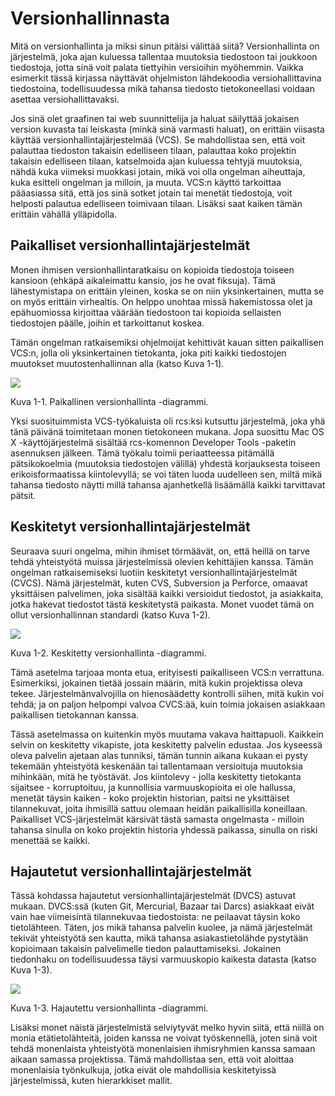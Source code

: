 # Versionhallinnasta

Mitä on versionhallinta ja miksi sinun pitäisi välittää siitä? Versionhallinta on järjestelmä, joka ajan kuluessa tallentaa muutoksia tiedostoon tai joukkoon tiedostoja, jotta sinä voit palata tiettyihin versioihin myöhemmin. Vaikka esimerkit tässä kirjassa näyttävät ohjelmiston lähdekoodia versiohallittavina tiedostoina, todellisuudessa mikä tahansa tiedosto tietokoneellasi voidaan asettaa versiohallittavaksi.

Jos sinä olet graafinen tai web suunnittelija ja haluat säilyttää jokaisen version kuvasta tai leiskasta (minkä sinä varmasti haluat), on erittäin viisasta käyttää versionhallintajärjestelmää (VCS). Se mahdollistaa sen, että voit palauttaa tiedoston takaisin edelliseen tilaan, palauttaa koko projektin takaisin edelliseen tilaan, katselmoida ajan kuluessa tehtyjä muutoksia, nähdä kuka viimeksi muokkasi jotain, mikä voi olla ongelman aiheuttaja, kuka esitteli ongelman ja milloin, ja muuta. VCS:n käyttö tarkoittaa pääasiassa sitä, että jos sinä sotket jotain tai menetät tiedostoja, voit helposti palautua edelliseen toimivaan tilaan. Lisäksi saat kaiken tämän erittäin vähällä ylläpidolla.

## Paikalliset versionhallintajärjestelmät

Monen ihmisen versionhallintaratkaisu on kopioida tiedostoja toiseen kansioon (ehkäpä aikaleimattu kansio, jos he ovat fiksuja). Tämä lähestymistapa on erittäin yleinen, koska se on niin yksinkertainen, mutta se on myös erittäin virhealtis. On helppo unohtaa missä hakemistossa olet ja epähuomiossa kirjoittaa väärään tiedostoon tai kopioida sellaisten tiedostojen päälle, joihin et tarkoittanut koskea.

Tämän ongelman ratkaisemiksi ohjelmoijat kehittivät kauan sitten paikallisen VCS:n, jolla oli yksinkertainen tietokanta, joka piti kaikki tiedostojen muutokset muutostenhallinnan alla (katso Kuva 1-1).


![](http://git-scm.com/figures/18333fig0101-tn.png)

Kuva 1-1. Paikallinen versionhallinta -diagrammi.

Yksi suosituimmista VCS-työkaluista oli rcs:ksi kutsuttu järjestelmä, joka yhä tänä päivänä toimitetaan monen tietokoneen mukana. Jopa suosittu Mac OS X -käyttöjärjestelmä sisältää rcs-komennon Developer Tools -paketin asennuksen jälkeen. Tämä työkalu toimii periaatteessa pitämällä pätsikokoelmia (muutoksia tiedostojen välillä) yhdestä korjauksesta toiseen erikoisformaatissa kiintolevyllä; se voi täten luoda uudelleen sen, miltä mikä tahansa tiedosto näytti millä tahansa ajanhetkellä lisäämällä kaikki tarvittavat pätsit.

## Keskitetyt versionhallintajärjestelmät

Seuraava suuri ongelma, mihin ihmiset törmäävät, on, että heillä on tarve tehdä yhteistyötä muissa järjestelmissä olevien kehittäjien kanssa. Tämän ongelman ratkaisemiseksi luotiin keskitetyt versionhallintajärjestelmät (CVCS). Nämä järjestelmät, kuten CVS, Subversion ja Perforce, omaavat yksittäisen palvelimen, joka sisältää kaikki versioidut tiedostot, ja asiakkaita, jotka hakevat tiedostot tästä keskitetystä paikasta. Monet vuodet tämä on ollut versionhallinnan standardi (katso Kuva 1-2).


![](http://git-scm.com/figures/18333fig0102-tn.png)

Kuva 1-2. Keskitetty versionhallinta -diagrammi.

Tämä asetelma tarjoaa monta etua, erityisesti paikalliseen VCS:n verrattuna. Esimerkiksi, jokainen tietää jossain määrin, mitä kukin projektissa oleva tekee. Järjestelmänvalvojilla on hienosäädetty kontrolli siihen, mitä kukin voi tehdä; ja on paljon helpompi valvoa CVCS:ää, kuin toimia jokaisen asiakkaan paikallisen tietokannan kanssa.

Tässä asetelmassa on kuitenkin myös muutama vakava haittapuoli. Kaikkein selvin on keskitetty vikapiste, jota keskitetty palvelin edustaa. Jos kyseessä oleva palvelin ajetaan alas tunniksi, tämän tunnin aikana kukaan ei pysty tekemään yhteistyötä keskenään tai tallentamaan versioituja muutoksia mihinkään, mitä he työstävät. Jos kiintolevy - jolla keskitetty tietokanta sijaitsee - korruptoituu, ja kunnollisia varmuuskopioita ei ole hallussa, menetät täysin kaiken - koko projektin historian, paitsi ne yksittäiset tilannekuvat, joita ihmisillä sattuu olemaan heidän paikallisilla koneillaan. Paikalliset VCS-järjestelmät kärsivät tästä samasta ongelmasta - milloin tahansa sinulla on koko projektin historia yhdessä paikassa, sinulla on riski menettää se kaikki.

## Hajautetut versionhallintajärjestelmät

Tässä kohdassa hajautetut versionhallintajärjestelmät (DVCS) astuvat mukaan. DVCS:ssä (kuten Git, Mercurial, Bazaar tai Darcs) asiakkaat eivät vain hae viimeisintä tilannekuvaa tiedostoista: ne peilaavat täysin koko tietolähteen. Täten, jos mikä tahansa palvelin kuolee, ja nämä järjestelmät tekivät yhteistyötä sen kautta, mikä tahansa asiakastietolähde pystytään kopioimaan takaisin palvelimelle tiedon palauttamiseksi. Jokainen tiedonhaku on todellisuudessa täysi varmuuskopio kaikesta datasta (katso Kuva 1-3).


![](http://git-scm.com/figures/18333fig0103-tn.png)

Kuva 1-3. Hajautettu versionhallinta -diagrammi.

Lisäksi monet näistä järjestelmistä selviytyvät melko hyvin siitä, että niillä on monia etätietolähteitä, joiden kanssa ne voivat työskennellä, joten sinä voit tehdä monenlaista yhteistyötä monenlaisien ihmisryhmien kanssa samaan aikaan samassa projektissa. Tämä mahdollistaa sen, että voit aloittaa monenlaisia työnkulkuja, jotka eivät ole mahdollisia keskitetyissä järjestelmissä, kuten hierarkkiset mallit.

